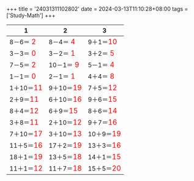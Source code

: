 +++ 
title = '24031311102802' 
date = 2024-03-13T11:10:28+08:00 
tags = ['Study-Math'] 
+++ 

1 | 2 | 3 
-- | -- | -- 
8－6＝<font color=red size=4> 2</font> | 8－4＝<font color=red size=4> 4</font> | 9＋1＝<font color=red size=4>10</font> 
3－3＝<font color=red size=4> 0</font> | 3－2＝<font color=red size=4> 1</font> | 3＋2＝<font color=red size=4> 5</font> 
7－5＝<font color=red size=4> 2</font> | 10－1＝<font color=red size=4> 9</font> | 5－1＝<font color=red size=4> 4</font> 
1－1＝<font color=red size=4> 0</font> | 2－1＝<font color=red size=4> 1</font> | 4＋4＝<font color=red size=4> 8</font> 
1＋10＝<font color=red size=4>11</font> | 9＋10＝<font color=red size=4>19</font> | 7＋5＝<font color=red size=4>12</font> 
2＋9＝<font color=red size=4>11</font> | 6＋10＝<font color=red size=4>16</font> | 9＋6＝<font color=red size=4>15</font> 
8＋4＝<font color=red size=4>12</font> | 6＋9＝<font color=red size=4>15</font> | 8＋6＝<font color=red size=4>14</font> 
3＋8＝<font color=red size=4>11</font> | 2＋10＝<font color=red size=4>12</font> | 9＋7＝<font color=red size=4>16</font> 
7＋10＝<font color=red size=4>17</font> | 3＋10＝<font color=red size=4>13</font> | 10＋9＝<font color=red size=4>19</font> 
11＋5＝<font color=red size=4>16</font> | 17＋2＝<font color=red size=4>19</font> | 13＋3＝<font color=red size=4>16</font> 
18＋1＝<font color=red size=4>19</font> | 13＋5＝<font color=red size=4>18</font> | 14＋1＝<font color=red size=4>15</font> 
11＋1＝<font color=red size=4>12</font> | 11＋7＝<font color=red size=4>18</font> | 15＋5＝<font color=red size=4>20</font> 

